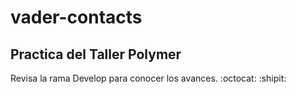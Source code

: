 # vader-contacts

## Practica del Taller Polymer

Revisa la rama Develop para conocer los avances.  :octocat: :shipit:
